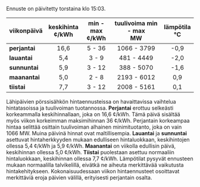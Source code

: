 Ennuste on päivitetty torstaina klo 15:03.

| viikonpäivä  | keskihinta<br>¢/kWh | min - max<br>¢/kWh | tuulivoima min - max<br>MW | lämpötila<br>°C |
|:-------------|:----------------:|:----------------:|:-------------:|:-------------:|
| **perjantai** | 16,6 | 5 - 36 | 1066 - 3799 | -0,9 |
| **lauantai** | 5,4 | 3 - 9 | 481 - 4449 | -2,0 |
| **sunnuntai** | 5,9 | 3 - 12 | 388 - 5070 | -1,6 |
| **maanantai** | 5,0 | 2 - 8 | 2193 - 6012 | 0,9 |
| **tiistai** | 7,7 | 3 - 12 | 2008 - 5161 | 0,1 |

Lähipäivien pörssisähkön hintaennusteissa on havaittavissa vaihtelua hintatasoissa ja tuulivoiman tuotannossa. **Perjantai** erottuu selkeästi korkeammalla keskihinnallaan, joka on 16,6 ¢/kWh. Tämä päivä sisältää myös viikon korkeimman maksimihinnan 36 ¢/kWh. Perjantain korkeampaa hintaa selittää osittain tuulivoiman alhainen minimituotanto, joka on vain 1066 MW. Muina päivinä hinnat ovat maltillisempia. **Lauantai** ja **sunnuntai** asettuvat hintaherkkyyden mukaan edulliseen hintaluokkaan, keskihintojen ollessa 5,4 ¢/kWh ja 5,9 ¢/kWh. **Maanantai** on viikolla edullisin päivä, keskihinnan ollessa 5,0 ¢/kWh. **Tiistai** puolestaan asettuu normaaliin hintaluokkaan, keskihinnan ollessa 7,7 ¢/kWh. Lämpötilat pysyvät ennusteen mukaan normaalilla talvikelillä, eivätkä ne aiheuta merkittävää vaikutusta hintakehitykseen. Kokonaisuudessaan viikon hintaennusteet osoittavat merkittäviä eroja päivien välillä, erityisesti perjantain osalta.